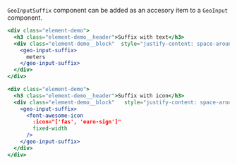 `GeoInputSuffix` component can be added as an accesory item to a `GeoInput` component.

```jsx live
<div class="element-demo">
  <h3 class="element-demo__header">Suffix with text</h3>
  <div class="element-demo__block"  style="justify-content: space-around;">
    <geo-input-suffix>
      meters
    </geo-input-suffix>
  </div>
</div>
```

```jsx live
<div class="element-demo">
  <h3 class="element-demo__header">Suffix with icon</h3>
  <div class="element-demo__block"   style="justify-content: space-around;">
    <geo-input-suffix>
      <font-awesome-icon
        :icon="['fas', 'euro-sign']"
        fixed-width
      />
    </geo-input-suffix>
  </div>
</div>
```
